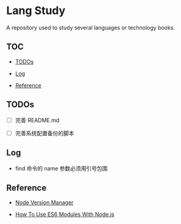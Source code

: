 # Lang Study

A repository used to study several languages or technology books.

## TOC

- [TODOs](#todos)

- [Log](#log)

- [Reference](#reference)

## TODOs

- [ ] 完善 README.md

- [ ] 完善系统配置备份的脚本

## Log

- find 命令的 name 参数必须用引号包围

## Reference

- [Node Version Manager](https://github.com/nvm-sh/nvm)

- [How To Use ES6 Modules With Node.js](https://blog.webdevsimplified.com/2019-09/es6-modules-in-nodejs/#:~:text=The%20first%20way%20to%20use%20ES6%20module%20syntax,setup%20with%20just%20a%20few%20lines%20of%20code.)
